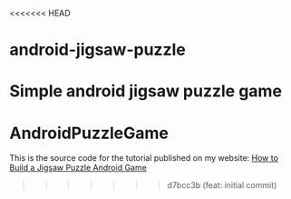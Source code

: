 <<<<<<< HEAD
# android-jigsaw-puzzle
Simple android jigsaw puzzle game
=======
# AndroidPuzzleGame
This is the source code for the tutorial published on my website: [How to Build a Jigsaw Puzzle Android Game](https://dragosholban.com/2018/03/09/how-to-build-a-jigsaw-puzzle-android-game/)
>>>>>>> d7bcc3b (feat: initial commit)

